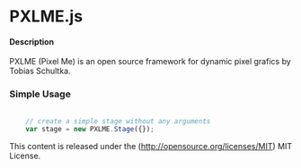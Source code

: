 PXLME.js
========

#### Description ####

PXLME (Pixel Me) is an open source framework for dynamic pixel grafics by Tobias Schultka.

### Simple Usage ###

```javascript
	
	// create a simple stage without any arguments
	var stage = new PXLME.Stage({});
```

This content is released under the (http://opensource.org/licenses/MIT) MIT License.